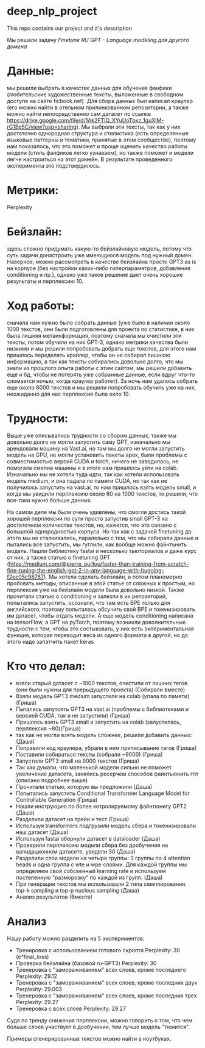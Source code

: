 # deep_nlp_project
This repo contains our project and it's description

Мы решали задачу  *Finetune RU GPT - Language modeling для другого домена*

# Данные: 
мы решили выбрать в качестве данных для обучения фанфики (любительские художественные тексты, выложенные в свободном доступе на сайте ficbook.net). Для сбора данных был написал краулер (его можно найти в отельном прилинкованном репозитории, а также можно найти непосредственно сам датасет по ссылке https://drive.google.com/file/d/1Ak2FTIQ_XYuUoTbxz_1guXlM-rG1Ep5C/view?usp=sharing). Мы выбрали эти тексты, так как у них достаточно однородная структура и стилистика (есть определенные языковые паттерны и тематики, принятые в этом сообществе), поэтому нам показалось, что это поможет и проще оценить качество работы модели (стиль фанфиков легко узнаваем), но также поможет и модели легче настроиться на этот домейн. В результате проведенного эксперимента это подствердилось. 

# Метрики: 
Perplexity

# Бейзлайн: 
здесь сложно придумать какую-то бейзлайновую модель, потому что суть задачи донастроить уже имеющуюся модель под нужный домен. Наверное, можно рассмотреть в качестве бейзлайна просто GPT3 as is на корпусе (без настройки каких-либо гиперпараметров, добавления conditioning и пр.), однако уже такое решение дает очень хорошие результаты и перплексию 10.


# Ход работы: 
сначала нам нужно было собрать данные (уже было в наличии около 1000 текстов, они были подготовлены для проекта по статистике, в них была лишняя метаинформация, поэтому сначала мы очистили эти тексты, потом обучили на них GPT-3, однако метрики качества были низкими и мы решили попробовать добрать еще текстов, для этого нам пришлось переделать крайлер, чтобы он не собирал лишнюю информацию, а так как тексты собирались довольно долго, что мы знали из прошлого опыта работы с этим сайтом, мы решили добавить еще и бд, чтобы не потерять уже собранные данные, если вдруг что-то сломается ночью, когда краулер работет). За ночь нам удалось собрать еще около 8000 текстов и мы решили попробовать обучить уже на них, неожиданно для нас перплексия была окло 10. 

# Трудности: 
Выше уже описывались трудности со сбором данных, также мы довольно долго не могли запустить саму GPT, изначально мы арендовали машину на Vast.ai, но там мы долго не могли запустить модель на GPU, не могли установить пакеты apex, были проблемы с совместимостью версий CUDA и torch, ничего не заводилось, не помогала смепна машины и в итоге нам пришлось уйти на colab. Изначально мы не хотели туда идти, так как хотели использовать модель medium, и она падала по памяти CUDA, но так как не получилось запустить на vast.ai, то нам пришлось взять модель small, и когда мы увидили перплексию около 80 на 1000 текстов, то решили, что все-таки нужно больше данных. 

На самом деле мы были очень удивлены, что смогли достись такой хорошей перплексии по сути просто запустив small GPT-3 на достаточном количестве текстов, но, кажется, что это связано с большлой однородностью корпуса. Но так как с задачей finetuning до этого мы не сталкивались, паралелько с тем, что мы собирали данные и пытались все запустить, мы гуглили, как вообще можно файнтьнить модель. Нашли библиотеку fastai и несколько тьюториалов и даже курс от них, а также статью о finetuning GPT (https://medium.com/@pierre_guillou/faster-than-training-from-scratch-fine-tuning-the-english-gpt-2-in-any-language-with-hugging-f2ec05c98787). Мы хотели сделать бейзлайн, а потом планомерно пробовать методы, описанные в этой статье от сложных к простым, но перплексия уже на бейзлайн модели была довольно низкой. 
Также прочитали статью о conditioning и залезли в их репозиторий, попытались запустить, осознали, что там есть BPE только для английского, поэтому попыталась обсучить свой BPE и токенизировать им датасет, чтобы отдать модели. А еще модель conditioning написана на tensorFlow, а GPT на pyTorch, поэтому возникли доволнительные трудности с тем, чтобы это состыковать, у них есть экпериментальная функция, которая переводит веса из одного формата в другой, но до этого надо запэтчить пакет keras 

# Кто что делал: 
- взяли старый датасет с ~1000 текстов, очистили от лишних тегов (они были нужны для прерыдущего проекта) (Собирали вместе)
- Взяли модель GPT3 medium запустили на colab (упала по памяти) (Гриша)
- Пытались запутсить GPT3 на vast.ai (проблемы с библиотеками и версией CUDA, так и не запустили) (Гриша)
- Пришлось взять GPT3 small и запустить на colab (запустилась, перплексия ~80)(Гриша)
- так как не могли взять модель сложнее, решили добавить данных: (Даша)
- Поправили код краулера, убрали в нем приписывание тэгов (Гриша)
- Поставили собираться тексты (собрали ~9000) (Гриша)
- Запустили GPT3 small на 9000 текстов (Гриша)
- Так как думали, что маленькой модели сильно не поможет увеличение датасета, занялись ресерчем способов файнтьюнить гпт (описано подробнее выше)
- Прочитали статью, которую вы предложили (Даша)
- Попытались запустить Conditional Transformer Language Model for Controllable Generation (Гриша)
- Нашли инструкцию по более котролируемому файнтюнигу GPT2 (Даша)
- Разделили датасет на трейн и тест (Гриша)
- Используя transformers подгрузили модель сбера и токенизировали наш датасет (Даша)
- Используя fastai обернули датасет в dataloader (Даша)
- Проверили перплексию модели сбера без дообучения на валидационном датасете, увидели 30 (Даша)
- Разделили слои модели на четыре группы: 3 группы по 4 attention heads и одна группа с wte и wpe слоями. Для каждой группы мы определяем свой собсвенный learning rate и используем постепенную "разморозку" по каждой из групп. (Даша)
- При генерации текстов мы использовали 2 типа семплирования: top-k sampling и top-p nucleus sampling (Даша)
- Анализ результатов (Вместе)

# Анализ

Нашу работу можно разделить на 5 экспериментов:
- Тренировка с использованием готового скрипта Perplexity: 30 (e^final_loss)
- Проверка бейзлайна (базовой ru-GPT3) Perplexity: 30
- Тренеровка с "замораживанием" всех слоев, кроме последнего Perplexity: 29.12
- Тренеровка с "замораживанием" всех слоев, кроме последних двух Perplexity: 29.003
- Тренеровка с "замораживанием" всех слоев, кроме последних трех Perplexity: 29.27
- Тренеровка с всех слоев Perplexity: 29.27

Судя по тренду снижения перплексии, можно говорить о том, что чем больше слоев участвует в дообучении, тем лучше модель "тюнится". 

Примеры сгенерированных текстов можно найти в ноутбуках.
